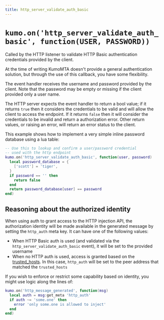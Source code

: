 ```yaml
---
title: http_server_validate_auth_basic
---
```


# `kumo.on('http_server_validate_auth_basic', function(USER, PASSWORD))`

Called by the HTTP listener to validate HTTP Basic authentication
credentials provided by the client.

At the time of writing KumoMTA doesn't provide a general authentication
solution, but through the use of this callback, you have some flexibility.

The event handler receives the username and password provided by the client.
Note that the password may be empty or missing if the client provided only
a user name.

The HTTP server expects the event handler to return a bool value; if it returns
`true` then it considers the credentials to be valid and will allow the client to
access the endpoint. If it returns `false` then it will consider the credentials
to be invalid and return a authorization error. Other return values, or raising
an error, will return an error status to the client.

This example shows how to implement a very simple inline password database
using a lua table:

```lua
-- Use this to lookup and confirm a user/password credential
-- used with the http endpoint
kumo.on('http_server_validate_auth_basic', function(user, password)
  local password_database = {
    ['scott'] = 'tiger',
  }
  if password == '' then
    return false
  end
  return password_database[user] == password
end)
```

## Reasoning about the authorized identity

When using auth to grant access to the HTTP injection API, the authorization
identity will be made available in the generated message by setting the
`http_auth` meta key.  It can have one of the following values:

* When HTTP Basic auth is used (and validated via the
  `http_server_validate_auth_basic` event), it will be set to the provided
  username
* When no HTTP auth is used, access is granted based on the
  [trusted_hosts](../kumo/start_http_listener/trusted_hosts.md). In this case,
  `http_auth` will be set to the peer address that matched the `trusted_hosts`

If you wish to enforce or restrict some capability based on identity, you might
use logic along the lines of:

```lua
kumo.on('http_message_generated', function(msg)
  local auth = msg:get_meta 'http_auth'
  if auth ~= 'some.one' then
    error 'only some.one is allowed to inject'
  end
end)
```
